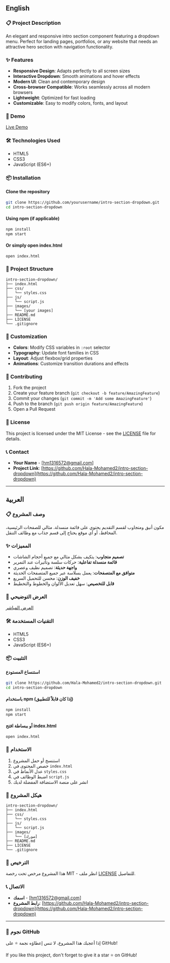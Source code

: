 

## English

### 📋 Project Description
An elegant and responsive intro section component featuring a dropdown menu. Perfect for landing pages, portfolios, or any website that needs an attractive hero section with navigation functionality.

### ✨ Features
- **Responsive Design**: Adapts perfectly to all screen sizes
- **Interactive Dropdown**: Smooth animations and hover effects
- **Modern UI**: Clean and contemporary design
- **Cross-browser Compatible**: Works seamlessly across all modern browsers
- **Lightweight**: Optimized for fast loading
- **Customizable**: Easy to modify colors, fonts, and layout

### 🚀 Demo
[Live Demo](#) <!-- Add your demo link here -->

### 🛠️ Technologies Used
- HTML5
- CSS3
- JavaScript (ES6+)

### 📦 Installation

#### Clone the repository
```bash
git clone https://github.com/yourusername/intro-section-dropdown.git
cd intro-section-dropdown
```

#### Using npm (if applicable)
```bash
npm install
npm start
```

#### Or simply open index.html
```bash
open index.html
```

### 📁 Project Structure
```
intro-section-dropdown/
├── index.html
├── css/
│   └── styles.css
├── js/
│   └── script.js
├── images/
│   └── [your images]
├── README.md
├── LICENSE
└── .gitignore
```

### 🎨 Customization
- **Colors**: Modify CSS variables in `:root` selector
- **Typography**: Update font families in CSS
- **Layout**: Adjust flexbox/grid properties
- **Animations**: Customize transition durations and effects

### 🤝 Contributing
1. Fork the project
2. Create your feature branch (`git checkout -b feature/AmazingFeature`)
3. Commit your changes (`git commit -m 'Add some AmazingFeature'`)
4. Push to the branch (`git push origin feature/AmazingFeature`)
5. Open a Pull Request

### 📄 License
This project is licensed under the MIT License - see the [LICENSE](LICENSE) file for details.

### 📞 Contact
- **Your Name** - [hm1316572@gmail.com]
- **Project Link**: [https://github.com/Hala-Mohamed2/intro-section-dropdown](https://github.com/Hala-Mohamed2/intro-section-dropdown)

---

## العربية

### 📋 وصف المشروع
مكون أنيق ومتجاوب لقسم التقديم يحتوي على قائمة منسدلة. مثالي للصفحات الرئيسية، المحافظ، أو أي موقع يحتاج إلى قسم جذاب مع وظائف التنقل.

### ✨ المميزات
- **تصميم متجاوب**: يتكيف بشكل مثالي مع جميع أحجام الشاشات
- **قائمة منسدلة تفاعلية**: حركات سلسة وتأثيرات عند التمرير
- **واجهة حديثة**: تصميم نظيف وعصري
- **متوافق مع المتصفحات**: يعمل بسلاسة عبر جميع المتصفحات الحديثة
- **خفيف الوزن**: محسن للتحميل السريع
- **قابل للتخصيص**: سهل تعديل الألوان والخطوط والتخطيط

### 🚀 العرض التوضيحي
[العرض المباشر](#) <!-- أضف رابط العرض التوضيحي هنا -->

### 🛠️ التقنيات المستخدمة
- HTML5
- CSS3
- JavaScript (ES6+)


### 📦 التثبيت

#### استنساخ المستودع
```bash
git clone https://github.com/Hala-Mohamed2/intro-section-dropdown.git
cd intro-section-dropdown
```

#### باستخدام npm (إذا كان قابلاً للتطبيق)
```bash
npm install
npm start
```

#### أو ببساطة افتح index.html
```bash
open index.html
```

### 🎯 الاستخدام
1. استنسخ أو حمل المشروع
2. خصص المحتوى في `index.html`
3. عدل الأنماط في `styles.css`
4. اضبط الوظائف في `script.js`
5. انشر على منصة الاستضافة المفضلة لديك

### 📁 هيكل المشروع
```
intro-section-dropdown/
├── index.html
├── css/
│   └── styles.css
├── js/
│   └── script.js
├── images/
│   └── [صورك]
├── README.md
├── LICENSE
└── .gitignore
```



### 📄 الترخيص
هذا المشروع مرخص تحت رخصة MIT - انظر ملف [LICENSE](LICENSE) للتفاصيل.

### 📞 الاتصال
- **اسمك** - [hm1316572@gmail.com]
- **رابط المشروع**: [https://github.com/Hala-Mohamed2/intro-section-dropdown](https://github.com/Hala-Mohamed2/intro-section-dropdown)

---

### 🌟 نجوم GitHub
إذا أعجبك هذا المشروع، لا تنس إعطاؤه نجمة ⭐ على GitHub!

If you like this project, don't forget to give it a star ⭐ on GitHub!
